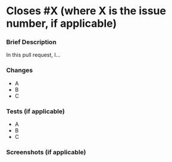 # Closes #X (where X is the issue number, if applicable)

### Brief Description
<!-- Describe the purpose of this pull request -->
In this pull request, I...
### Changes
<!-- Describe the changes made in this pull request -->
- A
- B
- C

### Tests (if applicable)
<!-- Describe the tests that you created for this pull request -->
- A
- B
- C

### Screenshots (if applicable)
<!-- Add screenshots to help showcase your changes -->